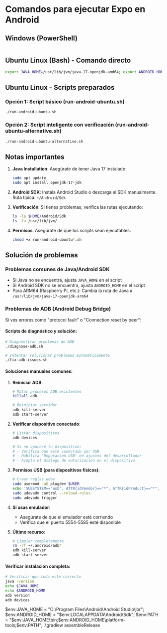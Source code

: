 # Comandos para ejecutar Expo en Android

## Windows (PowerShell)

```powershell


```

## Ubuntu Linux (Bash) - Comando directo

```bash
export JAVA_HOME=/usr/lib/jvm/java-17-openjdk-amd64; export ANDROID_HOME=$HOME/Android/Sdk; export PATH=$JAVA_HOME/bin:$ANDROID_HOME/platform-tools:$ANDROID_HOME/emulator:$ANDROID_HOME/tools:$ANDROID_HOME/tools/bin:$PATH; npx expo run:android --device
```

## Ubuntu Linux - Scripts preparados

### Opción 1: Script básico (run-android-ubuntu.sh)

```bash
./run-android-ubuntu.sh
```

### Opción 2: Script inteligente con verificación (run-android-ubuntu-alternative.sh)

```bash
./run-android-ubuntu-alternative.sh
```

## Notas importantes

1. **Java Installation**: Asegúrate de tener Java 17 instalado:

   ```bash
   sudo apt update
   sudo apt install openjdk-17-jdk
   ```

2. **Android SDK**: Instala Android Studio o descarga el SDK manualmente. Ruta típica: `~/Android/Sdk`

3. **Verificación**: Si tienes problemas, verifica las rutas ejecutando:

   ```bash
   ls -la $HOME/Android/Sdk
   ls -la /usr/lib/jvm/
   ```

4. **Permisos**: Asegúrate de que los scripts sean ejecutables:
   ```bash
   chmod +x run-android-ubuntu*.sh
   ```

## Solución de problemas

### Problemas comunes de Java/Android SDK

- Si Java no se encuentra, ajusta `JAVA_HOME` en el script
- Si Android SDK no se encuentra, ajusta `ANDROID_HOME` en el script
- Para ARM64 (Raspberry Pi, etc.): Cambia la ruta de Java a `/usr/lib/jvm/java-17-openjdk-arm64`

### Problemas de ADB (Android Debug Bridge)

Si ves errores como "protocol fault" o "Connection reset by peer":

#### Scripts de diagnóstico y solución:

```bash
# Diagnosticar problemas de ADB
./diagnose-adb.sh

# Intentar solucionar problemas automáticamente
./fix-adb-issues.sh
```

#### Soluciones manuales comunes:

1. **Reiniciar ADB**:

   ```bash
   # Matar procesos ADB existentes
   killall adb

   # Reiniciar servidor
   adb kill-server
   adb start-server
   ```

2. **Verificar dispositivo conectado**:

   ```bash
   # Listar dispositivos
   adb devices

   # Si no aparece tu dispositivo:
   # - Verifica que esté conectado por USB
   # - Habilita "Depuración USB" en ajustes del desarrollador
   # - Acepta el diálogo de autorización en el dispositivo
   ```

3. **Permisos USB (para dispositivos físicos)**:

   ```bash
   # Crear reglas udev
   sudo usermod -aG plugdev $USER
   echo 'SUBSYSTEM=="usb", ATTR{idVendor}=="*", ATTR{idProduct}=="*", MODE="0666", GROUP="plugdev"' | sudo tee /etc/udev/rules.d/51-android.rules
   sudo udevadm control --reload-rules
   sudo udevadm trigger
   ```

4. **Si usas emulador**:
   - Asegúrate de que el emulador esté corriendo
   - Verifica que el puerto 5554-5585 esté disponible

5. **Último recurso**:
   ```bash
   # Limpiar completamente
   rm -rf ~/.android/adb*
   adb kill-server
   adb start-server
   ```

#### Verificar instalación completa:

```bash
# Verificar que todo esté correcto
java -version
echo $JAVA_HOME
echo $ANDROID_HOME
adb version
adb devices
```

$env:JAVA_HOME = "C:\Program Files\Android\Android Studio\jbr"; $env:ANDROID_HOME = "$env:LOCALAPPDATA\Android\Sdk"; $env:PATH = "$env:JAVA_HOME\bin;$env:ANDROID_HOME\platform-tools;$env:PATH"; .\gradlew assembleRelease
